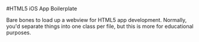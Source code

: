 #HTML5 iOS App Boilerplate

Bare bones to load up a webview for HTML5 app development. Normally, you'd separate things into one class per file, but this is more for educational purposes.